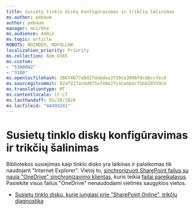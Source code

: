 ```yaml
---
title: Susietų tinklo diskų konfigūravimas ir trikčių šalinimas
ms.author: pebaum
author: pebaum
manager: mnirkhe
ms.audience: Admin
ms.topic: article
ROBOTS: NOINDEX, NOFOLLOW
localization_priority: Priority
ms.collection: Adm_O365
ms.custom:
- "5300002"
- "3180"
ms.openlocfilehash: 386f4677a9d2fdabdea3f39ce3096f9cd6ccfec6
ms.sourcegitcommit: 82af227ac6d075e748e27c4ce6bdcf56628559cb
ms.translationtype: MT
ms.contentlocale: lt-LT
ms.lasthandoff: 05/28/2020
ms.locfileid: "44493241"
---
```

# <a name="configure-and-troubleshoot-mapped-network-drives"></a>Susietų tinklo diskų konfigūravimas ir trikčių šalinimas

Bibliotekos susiejimas kaip tinklo disko yra laikinas ir palaikomas tik naudojant "Internet Explorer". Vietoj to, [sinchronizuoti SharePoint failus su nauja "OneDrive" sinchronizavimo klientas](https://support.office.com/article/6de9ede8-5b6e-4503-80b2-6190f3354a88), kuris teikia [failai pareikalavus](https://support.office.com/article/0e6860d3-d9f3-4971-b321-7092438fb38e). Pasiekite visus failus "OneDrive" nenaudodami vietinės saugyklos vietos.

- [Susietų tinklo diskų, kurie jungiasi prie "SharePoint Online", trikčių diagnostika](https://docs.microsoft.com/sharepoint/support/administration/troubleshoot-mapped-network-drives)
